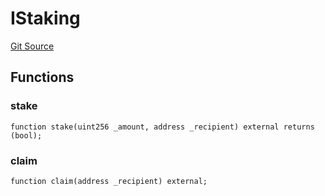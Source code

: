 # IStaking
[Git Source](https://github.com/KlimaDAO/klimadao-solidity/blob/29fd912e7e35bfd36ad9c6e57c2a312d3aed3640/src/protocol/staking/regular/StakingHelper.sol)


## Functions
### stake


```solidity
function stake(uint256 _amount, address _recipient) external returns (bool);
```

### claim


```solidity
function claim(address _recipient) external;
```


